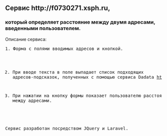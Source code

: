 <h2>Cервис http://f0730271.xsph.ru,</h2> 
<h3>который определяет расстояние между двумя адресами, введенными пользователем.</h3>
Описание сервиса:
<pre>
1. Форма с полями вводимых адресов и кнопкой.

2. При вводе текста в поле выпадает список подходящих адресов-подсказок, 
    полученных с помощью сервиса Dadata https://dadata.ru/api/suggest/address/

3. При нажатии на кнопку формы показает пользователю расстояние между адресами.

Сервис разработан посредством JQuery и Laravel.
</pre>

